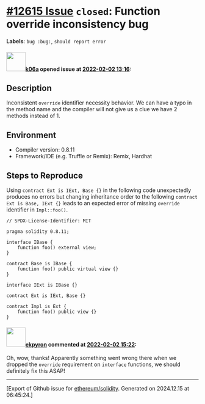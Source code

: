 # [\#12615 Issue](https://github.com/ethereum/solidity/issues/12615) `closed`: Function override inconsistency bug
**Labels**: `bug :bug:`, `should report error`


#### <img src="https://avatars.githubusercontent.com/u/702124?u=00e20e1963ccc9a908a5826b2d8c3b1b1f6acea4&v=4" width="50">[k06a](https://github.com/k06a) opened issue at [2022-02-02 13:16](https://github.com/ethereum/solidity/issues/12615):

## Description

Inconsistent `override` identifier necessity behavior. We can have a typo in the method name and the compiler will not give us a clue we have 2 methods instead of 1.

## Environment

- Compiler version: 0.8.11
- Framework/IDE (e.g. Truffle or Remix): Remix, Hardhat

## Steps to Reproduce

Using `contract Ext is IExt, Base {}` in the following code unexpectedly produces no errors but changing inheritance order to the following `contract Ext is Base, IExt {}` leads to an expected error of missing `override` identifier in `Impl::foo()`.

```solidity
// SPDX-License-Identifier: MIT

pragma solidity 0.8.11;

interface IBase {
    function foo() external view;
}

contract Base is IBase {
    function foo() public virtual view {}
}

interface IExt is IBase {}

contract Ext is IExt, Base {}

contract Impl is Ext {
    function foo() public view {}
}
```


#### <img src="https://avatars.githubusercontent.com/u/1347491?v=4" width="50">[ekpyron](https://github.com/ekpyron) commented at [2022-02-02 15:22](https://github.com/ethereum/solidity/issues/12615#issuecomment-1028051229):

Oh, wow, thanks! Apparently something went wrong there when we dropped the ``override`` requirement on ``interface`` functions, we should definitely fix this ASAP!


-------------------------------------------------------------------------------



[Export of Github issue for [ethereum/solidity](https://github.com/ethereum/solidity). Generated on 2024.12.15 at 06:45:24.]
